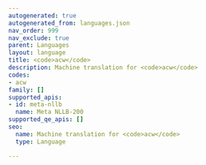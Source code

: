 ```yaml
---
autogenerated: true
autogenerated_from: languages.json
nav_order: 999
nav_exclude: true
parent: Languages
layout: language
title: <code>acw</code>
description: Machine translation for <code>acw</code>
codes:
- acw
family: []
supported_apis:
- id: meta-nllb
  name: Meta NLLB-200
supported_qe_apis: []
seo:
  name: Machine translation for <code>acw</code>
  type: Language

---
```


